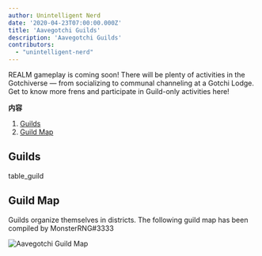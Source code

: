 ```yaml
---
author: Unintelligent Nerd
date: '2020-04-23T07:00:00.000Z'
title: 'Aavegotchi Guilds'
description: 'Aavegotchi Guilds'
contributors:
  - "unintelligent-nerd"
---
```


REALM gameplay is coming soon! There will be plenty of activities in the Gotchiverse — from socializing to communal channeling at a Gotchi Lodge. Get to know more frens and participate in Guild-only activities here!

<div class="contentsBox">

**内容**

<ol>
<li><a href=#guilds>Guilds</a></li>
<li><a href=#guild-map>Guild Map</a></li>
</ol>

</div>

## Guilds

table_guild

## Guild Map

Guilds organize themselves in districts. The following guild map has been compiled by MonsterRNG#3333

<img class="bodyImage" src="/guild/guild-map.jpg" alt="Aavegotchi Guild Map" />